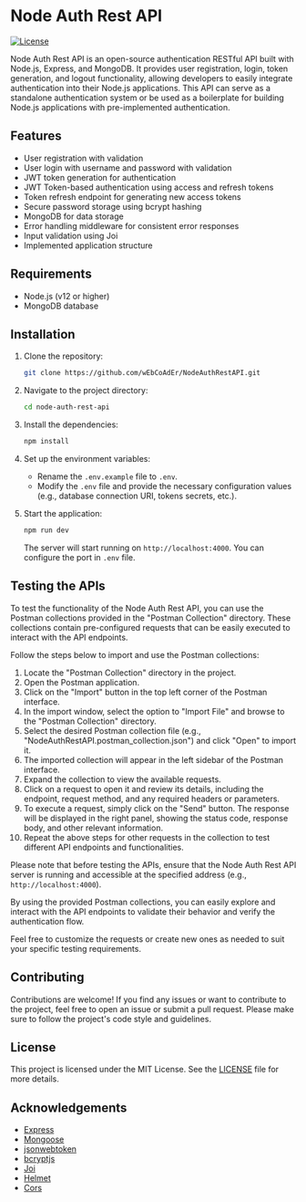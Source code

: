 
# Node Auth Rest API

[![License](https://img.shields.io/badge/license-MIT-blue.svg)](LICENSE)

Node Auth Rest API is an open-source authentication RESTful API built with Node.js, Express, and MongoDB. It provides user registration, login, token generation, and logout functionality, allowing developers to easily integrate authentication into their Node.js applications. This API can serve as a standalone authentication system or be used as a boilerplate for building Node.js applications with pre-implemented authentication.

## Features

- User registration with validation
- User login with username and password with validation
- JWT token generation for authentication
- JWT Token-based authentication using access and refresh tokens
- Token refresh endpoint for generating new access tokens
- Secure password storage using bcrypt hashing
- MongoDB for data storage
- Error handling middleware for consistent error responses
- Input validation using Joi
- Implemented application structure

## Requirements

- Node.js (v12 or higher)
- MongoDB database

## Installation

1. Clone the repository:

   ```bash
   git clone https://github.com/wEbCoAdEr/NodeAuthRestAPI.git
   ```
2.  Navigate to the project directory:
       ```bash
    cd node-auth-rest-api
    ```
    
3.  Install the dependencies:
       ```bash
    npm install
    ```
    
4.  Set up the environment variables:
    
    -   Rename the `.env.example` file to `.env`.
    -   Modify the `.env` file and provide the necessary configuration values (e.g., database connection URI, tokens secrets, etc.).

5.  Start the application:
    
       ```bash
    npm run dev
    ```
    
    The server will start running on `http://localhost:4000`. You can configure the port in `.env` file.
    


##  Testing the APIs

To test the functionality of the Node Auth Rest API, you can use the Postman collections provided in the "Postman Collection" directory. These collections contain pre-configured requests that can be easily executed to interact with the API endpoints.

Follow the steps below to import and use the Postman collections:

1.  Locate the "Postman Collection" directory in the project.
2.  Open the Postman application.
3.  Click on the "Import" button in the top left corner of the Postman interface.
4.  In the import window, select the option to "Import File" and browse to the "Postman Collection" directory.
5.  Select the desired Postman collection file (e.g., "NodeAuthRestAPI.postman_collection.json") and click "Open" to import it.
6.  The imported collection will appear in the left sidebar of the Postman interface.
7.  Expand the collection to view the available requests.
8.  Click on a request to open it and review its details, including the endpoint, request method, and any required headers or parameters.
9.  To execute a request, simply click on the "Send" button. The response will be displayed in the right panel, showing the status code, response body, and other relevant information.
10.  Repeat the above steps for other requests in the collection to test different API endpoints and functionalities.

Please note that before testing the APIs, ensure that the Node Auth Rest API server is running and accessible at the specified address (e.g., `http://localhost:4000`).

By using the provided Postman collections, you can easily explore and interact with the API endpoints to validate their behavior and verify the authentication flow.

Feel free to customize the requests or create new ones as needed to suit your specific testing requirements.

## Contributing

Contributions are welcome! If you find any issues or want to contribute to the project, feel free to open an issue or submit a pull request. Please make sure to follow the project's code style and guidelines.

## License

This project is licensed under the MIT License. See the [LICENSE](https://chat.openai.com/c/LICENSE) file for more details.

## Acknowledgements

-   [Express](https://expressjs.com/)
-   [Mongoose](https://mongoosejs.com/)
-   [jsonwebtoken](https://www.npmjs.com/package/jsonwebtoken)
-   [bcryptjs](https://www.npmjs.com/package/bcryptjs)
-   [Joi](https://joi.dev/)
-   [Helmet](https://helmetjs.github.io/)
-   [Cors](https://www.npmjs.com/package/cors)
